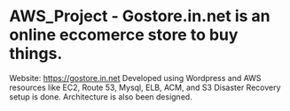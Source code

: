# AWS_Project - Gostore.in.net is an online eccomerce store to buy things.
Website: https://gostore.in.net
Developed using Wordpress and AWS resources like EC2, Route 53, Mysql, ELB, ACM, and S3
Disaster Recovery setup is done.
Architecture is also been designed.
